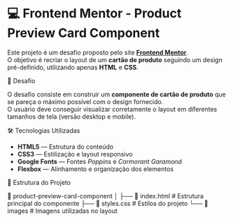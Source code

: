 # 💻 Frontend Mentor - Product Preview Card Component

Este projeto é um desafio proposto pelo site **[Frontend Mentor](https://www.frontendmentor.io/)**.  
O objetivo é recriar o layout de um **cartão de produto** seguindo um design pré-definido, utilizando apenas **HTML** e **CSS**.

🧩 Desafio

O desafio consiste em construir um **componente de cartão de produto** que se pareça o máximo possível com o design fornecido.  
O usuário deve conseguir visualizar corretamente o layout em diferentes tamanhos de tela (versão desktop e mobile).

🛠️ Tecnologias Utilizadas

- **HTML5** — Estrutura do conteúdo  
- **CSS3** — Estilização e layout responsivo  
- **Google Fonts** — Fontes *Poppins* e *Cormorant Garamond*  
- **Flexbox** — Alinhamento e organização dos elementos  

📂 Estrutura do Projeto

📁 product-preview-card-component
│
├── 📄 index.html # Estrutura principal do componente
├── 🎨 styles.css # Estilos do projeto
└── 📁 images # Imagens utilizadas no layout
